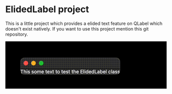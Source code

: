 # ElidedLabel project

This is a little project which provides a elided text feature on QLabel which doesn't exist natively.
If you want to use this project mention this git repository.



![alt text](https://github.com/LaurentMesguen/ElidedLabel/blob/master/elidedlabel.gif "Demonstration of ElidedLabel")

